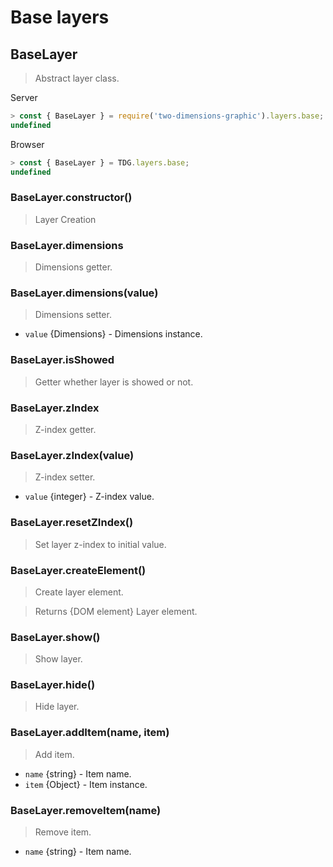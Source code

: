 # Base layers



## BaseLayer

> Abstract layer class.

Server
```javascript
> const { BaseLayer } = require('two-dimensions-graphic').layers.base;
undefined
```

Browser
```javascript
> const { BaseLayer } = TDG.layers.base;
undefined
```


### BaseLayer.constructor()

> Layer Creation


### BaseLayer.dimensions
> Dimensions getter.


### BaseLayer.dimensions(value)
> Dimensions setter.

- `value` {Dimensions} - Dimensions instance.


### BaseLayer.isShowed
> Getter whether layer is showed or not.


### BaseLayer.zIndex
> Z-index getter.


### BaseLayer.zIndex(value)
> Z-index setter.

- `value` {integer} - Z-index value.


### BaseLayer.resetZIndex()
> Set layer z-index to initial value.


### BaseLayer.createElement()
> Create layer element.

> Returns {DOM element} Layer element.


### BaseLayer.show()
> Show layer.


### BaseLayer.hide()
> Hide layer.


### BaseLayer.addItem(name, item)
> Add item.

- `name` {string} - Item name.
- `item` {Object} - Item instance.


### BaseLayer.removeItem(name)
> Remove item.

- `name` {string} - Item name.
